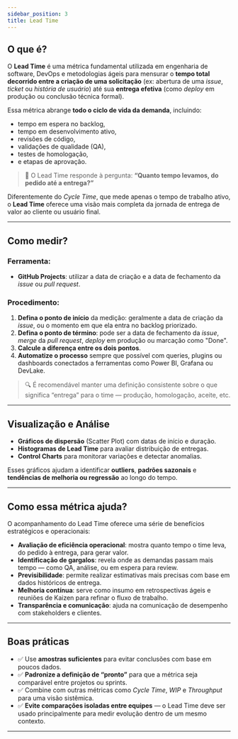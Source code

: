 ```yaml
---
sidebar_position: 3
title: Lead Time
---
```


## O que é?

O **Lead Time** é uma métrica fundamental utilizada em engenharia de software, DevOps e metodologias ágeis para mensurar o **tempo total decorrido entre a criação de uma solicitação** (ex: abertura de uma *issue*, *ticket* ou *história de usuário*) até sua **entrega efetiva** (como *deploy* em produção ou conclusão técnica formal).

Essa métrica abrange **todo o ciclo de vida da demanda**, incluindo:

- tempo em espera no backlog,
- tempo em desenvolvimento ativo,
- revisões de código,
- validações de qualidade (QA),
- testes de homologação,
- e etapas de aprovação.

> 📌 O Lead Time responde à pergunta: **“Quanto tempo levamos, do pedido até a entrega?”**

Diferentemente do *Cycle Time*, que mede apenas o tempo de trabalho ativo, o **Lead Time** oferece uma visão mais completa da jornada de entrega de valor ao cliente ou usuário final.

---

## Como medir?

### Ferramenta:

- **GitHub Projects**: utilizar a data de criação e a data de fechamento da *issue* ou *pull request*.

### Procedimento:

1. **Defina o ponto de início** da medição: geralmente a data de criação da *issue*, ou o momento em que ela entra no backlog priorizado.
2. **Defina o ponto de término**: pode ser a data de fechamento da *issue*, *merge* da *pull request*, *deploy* em produção ou marcação como "Done".
3. **Calcule a diferença entre os dois pontos**.
4. **Automatize o processo** sempre que possível com queries, plugins ou dashboards conectados a ferramentas como Power BI, Grafana ou DevLake.

> 🔍 É recomendável manter uma definição consistente sobre o que significa “entrega” para o time — produção, homologação, aceite, etc.

---

## Visualização e Análise

- **Gráficos de dispersão** (Scatter Plot) com datas de início e duração.
- **Histogramas de Lead Time** para avaliar distribuição de entregas.
- **Control Charts** para monitorar variações e detectar anomalias.

Esses gráficos ajudam a identificar **outliers**, **padrões sazonais** e **tendências de melhoria ou regressão** ao longo do tempo.

---

## Como essa métrica ajuda?

O acompanhamento do Lead Time oferece uma série de benefícios estratégicos e operacionais:

- **Avaliação de eficiência operacional**: mostra quanto tempo o time leva, do pedido à entrega, para gerar valor.
- **Identificação de gargalos**: revela onde as demandas passam mais tempo — como QA, análise, ou em espera para review.
- **Previsibilidade**: permite realizar estimativas mais precisas com base em dados históricos de entrega.
- **Melhoria contínua**: serve como insumo em retrospectivas ágeis e reuniões de Kaizen para refinar o fluxo de trabalho.
- **Transparência e comunicação**: ajuda na comunicação de desempenho com stakeholders e clientes.

---

## Boas práticas

- ✅ Use **amostras suficientes** para evitar conclusões com base em poucos dados.
- ✅ **Padronize a definição de “pronto”** para que a métrica seja comparável entre projetos ou sprints.
- ✅ Combine com outras métricas como *Cycle Time*, *WIP* e *Throughput* para uma visão sistêmica.
- ✅ **Evite comparações isoladas entre equipes** — o Lead Time deve ser usado principalmente para medir evolução dentro de um mesmo contexto.

---